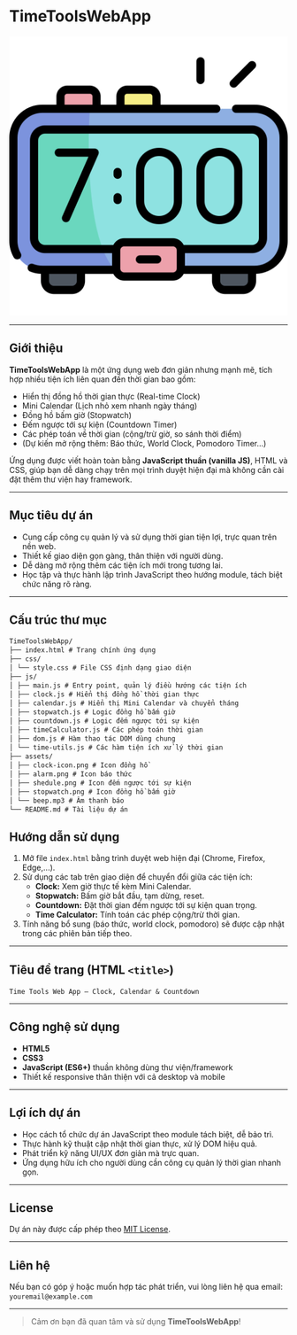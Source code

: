 # TimeToolsWebApp

![TimeToolsWebApp Logo](assets/clock-icon.png)

---

## Giới thiệu

**TimeToolsWebApp** là một ứng dụng web đơn giản nhưng mạnh mẽ, tích hợp nhiều tiện ích liên quan đến thời gian bao gồm:

- Hiển thị đồng hồ thời gian thực (Real-time Clock)
- Mini Calendar (Lịch nhỏ xem nhanh ngày tháng)
- Đồng hồ bấm giờ (Stopwatch)
- Đếm ngược tới sự kiện (Countdown Timer)
- Các phép toán về thời gian (cộng/trừ giờ, so sánh thời điểm)
- (Dự kiến mở rộng thêm: Báo thức, World Clock, Pomodoro Timer...)

Ứng dụng được viết hoàn toàn bằng **JavaScript thuần (vanilla JS)**, HTML và CSS, giúp bạn dễ dàng chạy trên mọi trình duyệt hiện đại mà không cần cài đặt thêm thư viện hay framework.

---

## Mục tiêu dự án

- Cung cấp công cụ quản lý và sử dụng thời gian tiện lợi, trực quan trên nền web.
- Thiết kế giao diện gọn gàng, thân thiện với người dùng.
- Dễ dàng mở rộng thêm các tiện ích mới trong tương lai.
- Học tập và thực hành lập trình JavaScript theo hướng module, tách biệt chức năng rõ ràng.

---

## Cấu trúc thư mục

```
TimeToolsWebApp/
├── index.html # Trang chính ứng dụng
├── css/
│ └── style.css # File CSS định dạng giao diện
├── js/
│ ├── main.js # Entry point, quản lý điều hướng các tiện ích
│ ├── clock.js # Hiển thị đồng hồ thời gian thực
│ ├── calendar.js # Hiển thị Mini Calendar và chuyển tháng
│ ├── stopwatch.js # Logic đồng hồ bấm giờ
│ ├── countdown.js # Logic đếm ngược tới sự kiện
│ ├── timeCalculator.js # Các phép toán thời gian
│ ├── dom.js # Hàm thao tác DOM dùng chung
│ └── time-utils.js # Các hàm tiện ích xử lý thời gian
├── assets/
│ ├── clock-icon.png # Icon đồng hồ
│ ├── alarm.png # Icon báo thức
│ ├── shedule.png # Icon đếm ngược tới sự kiện
│ ├── stopwatch.png # Icon đồng hồ bấm giờ
│ └── beep.mp3 # Âm thanh báo
└── README.md # Tài liệu dự án
```

## Hướng dẫn sử dụng

1. Mở file `index.html` bằng trình duyệt web hiện đại (Chrome, Firefox, Edge,...).
2. Sử dụng các tab trên giao diện để chuyển đổi giữa các tiện ích:
   - **Clock:** Xem giờ thực tế kèm Mini Calendar.
   - **Stopwatch:** Bấm giờ bắt đầu, tạm dừng, reset.
   - **Countdown:** Đặt thời gian đếm ngược tới sự kiện quan trọng.
   - **Time Calculator:** Tính toán các phép cộng/trừ thời gian.
3. Tính năng bổ sung (báo thức, world clock, pomodoro) sẽ được cập nhật trong các phiên bản tiếp theo.

---

## Tiêu đề trang (HTML `<title>`)

`Time Tools Web App – Clock, Calendar & Countdown`

---

## Công nghệ sử dụng

- **HTML5**
- **CSS3**
- **JavaScript (ES6+)** thuần không dùng thư viện/framework
- Thiết kế responsive thân thiện với cả desktop và mobile

---

## Lợi ích dự án

- Học cách tổ chức dự án JavaScript theo module tách biệt, dễ bảo trì.
- Thực hành kỹ thuật cập nhật thời gian thực, xử lý DOM hiệu quả.
- Phát triển kỹ năng UI/UX đơn giản mà trực quan.
- Ứng dụng hữu ích cho người dùng cần công cụ quản lý thời gian nhanh gọn.

---

## License

Dự án này được cấp phép theo [MIT License](LICENSE).

---

## Liên hệ

Nếu bạn có góp ý hoặc muốn hợp tác phát triển, vui lòng liên hệ qua email: `youremail@example.com`

---

> Cảm ơn bạn đã quan tâm và sử dụng **TimeToolsWebApp**!
